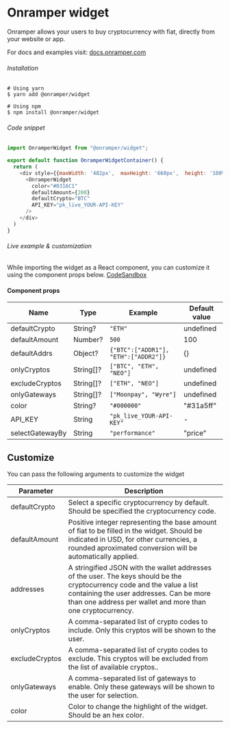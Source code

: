 # Onramper widget
Onramper allows your users to buy cryptocurrency with fiat, directly from your website or app.

For docs and examples visit: [docs.onramper.com](https://docs.onramper.com/)

###### Installation

```shell
# Using yarn
$ yarn add @onramper/widget

# Using npm
$ npm install @onramper/widget
```

###### Code snippet
```javascript
import OnramperWidget from "@onramper/widget";

export default function OnramperWidgetContainer() {
  return (
    <div style={{maxWidth: '482px',  maxHeight: '660px',  height: '100%',  width: '100%'}}>
      <OnramperWidget
        color="#0316C1"
        defaultAmount={200}
        defaultCrypto="BTC"
        API_KEY="pk_live_YOUR-API-KEY"
      />
    </div>
  )
}
```
###### Live example & customization
While importing the widget as a React component, you can customize it using the component props below. 
[CodeSandbox](https://codesandbox.io/s/onramper-widget-react-component-y3nd1)

#### Component props
| Name           | Type      | Example                              | Default value |
| -------------- | --------- | ------------------------------------ | ------------- |
| defaultCrypto  | String?   | `"ETH"`                              | undefined     |
| defaultAmount  | Number?   | `500`                                | 100           |
| defaultAddrs   | Object?   | `{"BTC":["ADDR1"], "ETH":["ADDR2"]}` | {}            |
| onlyCryptos    | String[]? | `["BTC", "ETH", "NEO"]`              | undefined     |
| excludeCryptos | String[]? | `["ETH", "NEO"]`                     | undefined     |
| onlyGateways   | String[]? | `["Moonpay", "Wyre"]`                | undefined     |
| color          | String?   | `"#000000"`                          | "#31a5ff"     |
| API_KEY        | String    | `"pk_live_YOUR-API-KEY"`             | -             |
| selectGatewayBy| String    | `"performance"`                      | "price"       |

## Customize
You can pass the following arguments to customize the widget

| Parameter      | Description    |
| -------------- | -------------- |
| defaultCrypto  | Select a specific cryptocurrency by default. Should be specified the cryptocurrency code. |
| defaultAmount  | Positive integer representing the base amount of fiat to be filled in the widget. Should be indicated in USD, for other currencies, a rounded aproximated conversion will be automatically applied.|
| addresses      | A stringified JSON with the wallet addresses of the user. The keys should be the cryptocurrency code and the value a list containing the user addresses. Can be more than one address per wallet and more than one cryptocurrency. |
| onlyCryptos    | A comma-separated list of crypto codes to include. Only this cryptos will be shown to the user.|
| excludeCryptos | A comma-separated list of crypto codes to exclude. This cryptos will be excluded from the list of available cryptos..|
| onlyGateways   | A comma-separated list of gateways to enable. Only these gateways will be shown to the user for selection.|
| color          | Color to change the highlight of the widget. Should be an hex color.|
